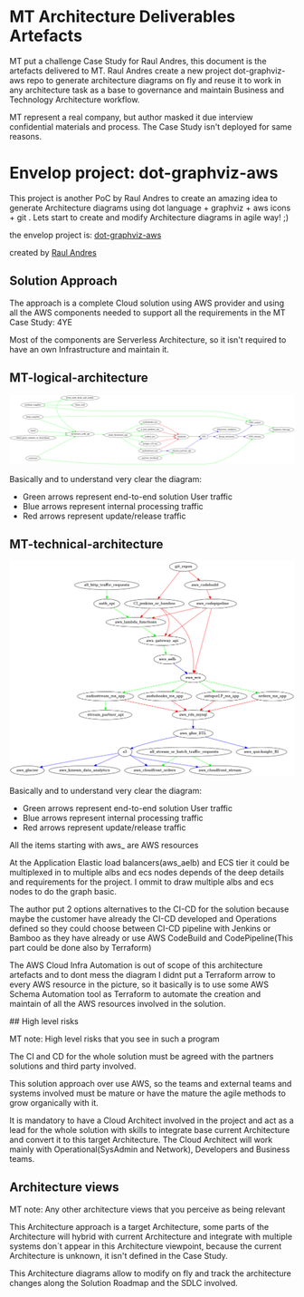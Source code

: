 
# MT Architecture Deliverables Artefacts

MT put a challenge Case Study for Raul Andres, this document is the artefacts delivered to MT. Raul Andres create a new project dot-graphviz-aws repo to generate architecture diagrams on fly and reuse it to work in any architecture task as a base to governance and maintain Business and Technology Architecture workflow.

MT represent a real company, but author masked it due interview confidential materials and process.
The Case Study isn't deployed for same reasons.

# Envelop project: dot-graphviz-aws
This project is another PoC by Raul Andres to create an amazing idea to generate Architecture diagrams using dot language + graphviz + aws icons + git . Lets start to create and modify Architecture diagrams in agile way! ;)

the envelop project is:
[dot-graphviz-aws](https://github.com/manilabay/dot-graphviz-aws)

created by [Raul Andres](https://github.com/manilabay)

## Solution Approach

The approach is a complete Cloud solution using AWS provider and using all the AWS components needed to support all the requirements in the MT Case Study: 4YE

Most of the components are Serverless Architecture, so it isn't required to have an own Infrastructure and maintain it.

## MT-logical-architecture  

![MT-logical-architecture](mt-logical-architecture.png?raw=true "MT-logical-architecture")

Basically and to understand very clear the diagram:

* Green arrows represent end-to-end solution User traffic
* Blue arrows represent internal processing traffic
* Red arrows represent update/release traffic

## MT-technical-architecture  

![MT-technical-architecture](mt-technical-architecture.png?raw=true "MT-technical-architecture")

Basically and to understand very clear the diagram:

* Green arrows represent end-to-end solution User traffic
* Blue arrows represent internal processing traffic
* Red arrows represent update/release traffic

All the items starting with aws_<any> are AWS resources

At the Application Elastic load balancers(aws_aelb) and ECS tier it could be multiplexed in to multiple albs and ecs nodes depends of the deep details and requirements for the project. I ommit to draw multiple albs and ecs nodes to do the graph basic.

The author put 2 options alternatives to the CI-CD for the solution because maybe the customer have already the CI-CD developed and Operations defined so they could choose between CI-CD pipeline with Jenkins or Bamboo as they have already or use AWS CodeBuild and CodePipeline(This part could be done also by Terraform)

The AWS Cloud Infra Automation is out of scope of this architecture artefacts and to dont mess the diagram I didnt put a Terraform arrow to every AWS resource in the picture, so it basically is to use some AWS Schema Automation tool as Terraform to automate the creation and maintain of all the AWS resources involved in the solution.

## High level risks

MT note: High level risks that you see in such a program

The CI and CD for the whole solution must be agreed with the partners solutions and third party involved.

This solution approach over use AWS, so the teams and external teams and systems involved must be mature or have the mature the agile methods to grow organically with it.

It is mandatory to have a Cloud Architect involved in the project and act as a lead for the whole solution with skills to integrate base current Architecture and convert it to this target Architecture. The Cloud Architect will work mainly with Operational(SysAdmin and Network), Developers and Business teams.

## Architecture views

MT note: Any other architecture views that you perceive as being relevant

This Architecture approach is a target Architecture, some parts of the Architecture will hybrid with current Architecture and integrate with multiple systems don´t appear in this Architecture viewpoint, because the current Architecture is unknown, it isn't defined in the Case Study.

This Architecture diagrams allow to modify on fly and track the architecture changes along the Solution Roadmap and the SDLC involved.
